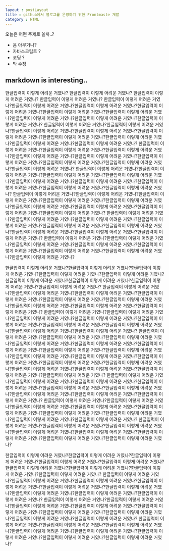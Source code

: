 ```yaml
---
layout : postLayout 
title : github에서 블로그를 운영하기 위한 Frontmaste 개발
category : HTML 
---
```


오늘은 어떤 주제로 쓸까..?
- 음 아무거나?
- 자바스크립트 ?
- 코딩 ?
- 막 수정

## markdown is interesting..
한글입력이 이렇게 어려운 거였나?
한글입력이 이렇게 어려운 거였나?
한글입력이 이렇게 어려운 거였나?
한글입력이 이렇게 어려운 거였나?
한글입력이 이렇게 어려운 거였나?한글입력이 이렇게 어려운 거였나?한글입력이 이렇게 어려운 거였나?한글입력이 이렇게 어려운 거였나?한글입력이 이렇게 어려운 거였나?한글입력이 이렇게 어려운 거였나?한글입력이 이렇게 어려운 거였나?한글입력이 이렇게 어려운 거였나?한글입력이 이렇게 어려운 거였나?
한글입력이 이렇게 어려운 거였나?한글입력이 이렇게 어려운 거였나?한글입력이 이렇게 어려운 거였나?한글입력이 이렇게 어려운 거였나?한글입력이 이렇게 어려운 거였나?한글입력이 이렇게 어려운 거였나?한글입력이 이렇게 어려운 거였나?한글입력이 이렇게 어려운 거였나?한글입력이 이렇게 어려운 거였나?
한글입력이 이렇게 어려운 거였나?한글입력이 이렇게 어려운 거였나?한글입력이 이렇게 어려운 거였나?한글입력이 이렇게 어려운 거였나?한글입력이 이렇게 어려운 거였나?한글입력이 이렇게 어려운 거였나?한글입력이 이렇게 어려운 거였나?한글입력이 이렇게 어려운 거였나?한글입력이 이렇게 어려운 거였나?
한글입력이 이렇게 어려운 거였나?한글입력이 이렇게 어려운 거였나?한글입력이 이렇게 어려운 거였나?한글입력이 이렇게 어려운 거였나?한글입력이 이렇게 어려운 거였나?한글입력이 이렇게 어려운 거였나?한글입력이 이렇게 어려운 거였나?한글입력이 이렇게 어려운 거였나?한글입력이 이렇게 어려운 거였나?
한글입력이 이렇게 어려운 거였나?한글입력이 이렇게 어려운 거였나?한글입력이 이렇게 어려운 거였나?한글입력이 이렇게 어려운 거였나?한글입력이 이렇게 어려운 거였나?한글입력이 이렇게 어려운 거였나?한글입력이 이렇게 어려운 거였나?한글입력이 이렇게 어려운 거였나?한글입력이 이렇게 어려운 거였나?
한글입력이 이렇게 어려운 거였나?한글입력이 이렇게 어려운 거였나?한글입력이 이렇게 어려운 거였나?한글입력이 이렇게 어려운 거였나?한글입력이 이렇게 어려운 거였나?한글입력이 이렇게 어려운 거였나?한글입력이 이렇게 어려운 거였나?한글입력이 이렇게 어려운 거였나?한글입력이 이렇게 어려운 거였나?
한글입력이 이렇게 어려운 거였나?한글입력이 이렇게 어려운 거였나?한글입력이 이렇게 어려운 거였나?한글입력이 이렇게 어려운 거였나?한글입력이 이렇게 어려운 거였나?한글입력이 이렇게 어려운 거였나?한글입력이 이렇게 어려운 거였나?한글입력이 이렇게 어려운 거였나?


한글입력이 이렇게 어려운 거였나?한글입력이 이렇게 어려운 거였나?한글입력이 이렇게 어려운 거였나?한글입력이 이렇게 어려운 거였나?한글입력이 이렇게 어려운 거였나?한글입력이 이렇게 어려운 거였나?한글입력이 이렇게 어려운 거였나?한글입력이 이렇게 어려운 거였나?한글입력이 이렇게 어려운 거였나?
한글입력이 이렇게 어려운 거였나?한글입력이 이렇게 어려운 거였나?한글입력이 이렇게 어려운 거였나?한글입력이 이렇게 어려운 거였나?한글입력이 이렇게 어려운 거였나?한글입력이 이렇게 어려운 거였나?한글입력이 이렇게 어려운 거였나?한글입력이 이렇게 어려운 거였나?한글입력이 이렇게 어려운 거였나?
한글입력이 이렇게 어려운 거였나?한글입력이 이렇게 어려운 거였나?한글입력이 이렇게 어려운 거였나?한글입력이 이렇게 어려운 거였나?한글입력이 이렇게 어려운 거였나?한글입력이 이렇게 어려운 거였나?한글입력이 이렇게 어려운 거였나?한글입력이 이렇게 어려운 거였나?한글입력이 이렇게 어려운 거였나?
한글입력이 이렇게 어려운 거였나?한글입력이 이렇게 어려운 거였나?한글입력이 이렇게 어려운 거였나?한글입력이 이렇게 어려운 거였나?한글입력이 이렇게 어려운 거였나?한글입력이 이렇게 어려운 거였나?한글입력이 이렇게 어려운 거였나?한글입력이 이렇게 어려운 거였나?한글입력이 이렇게 어려운 거였나?한글입력이 이렇게 어려운 거였나?한글입력이 이렇게 어려운 거였나?한글입력이 이렇게 어려운 거였나?한글입력이 이렇게 어려운 거였나?한글입력이 이렇게 어려운 거였나?한글입력이 이렇게 어려운 거였나?한글입력이 이렇게 어려운 거였나?한글입력이 이렇게 어려운 거였나?
한글입력이 이렇게 어려운 거였나?한글입력이 이렇게 어려운 거였나?한글입력이 이렇게 어려운 거였나?한글입력이 이렇게 어려운 거였나?한글입력이 이렇게 어려운 거였나?한글입력이 이렇게 어려운 거였나?한글입력이 이렇게 어려운 거였나?한글입력이 이렇게 어려운 거였나?한글입력이 이렇게 어려운 거였나?
한글입력이 이렇게 어려운 거였나?한글입력이 이렇게 어려운 거였나?한글입력이 이렇게 어려운 거였나?한글입력이 이렇게 어려운 거였나?한글입력이 이렇게 어려운 거였나?한글입력이 이렇게 어려운 거였나?한글입력이 이렇게 어려운 거였나?한글입력이 이렇게 어려운 거였나?한글입력이 이렇게 어려운 거였나?
한글입력이 이렇게 어려운 거였나?한글입력이 이렇게 어려운 거였나?한글입력이 이렇게 어려운 거였나?한글입력이 이렇게 어려운 거였나?한글입력이 이렇게 어려운 거였나?한글입력이 이렇게 어려운 거였나?한글입력이 이렇게 어려운 거였나?한글입력이 이렇게 어려운 거였나?

한글입력이 이렇게 어려운 거였나?한글입력이 이렇게 어려운 거였나?한글입력이 이렇게 어려운 거였나?한글입력이 이렇게 어려운 거였나?한글입력이 이렇게 어려운 거였나?한글입력이 이렇게 어려운 거였나?한글입력이 이렇게 어려운 거였나?한글입력이 이렇게 어려운 거였나?한글입력이 이렇게 어려운 거였나?
한글입력이 이렇게 어려운 거였나?한글입력이 이렇게 어려운 거였나?한글입력이 이렇게 어려운 거였나?한글입력이 이렇게 어려운 거였나?한글입력이 이렇게 어려운 거였나?한글입력이 이렇게 어려운 거였나?한글입력이 이렇게 어려운 거였나?한글입력이 이렇게 어려운 거였나?한글입력이 이렇게 어려운 거였나?
한글입력이 이렇게 어려운 거였나?한글입력이 이렇게 어려운 거였나?한글입력이 이렇게 어려운 거였나?한글입력이 이렇게 어려운 거였나?한글입력이 이렇게 어려운 거였나?한글입력이 이렇게 어려운 거였나?한글입력이 이렇게 어려운 거였나?한글입력이 이렇게 어려운 거였나?한글입력이 이렇게 어려운 거였나?
한글입력이 이렇게 어려운 거였나?한글입력이 이렇게 어려운 거였나?한글입력이 이렇게 어려운 거였나?한글입력이 이렇게 어려운 거였나?한글입력이 이렇게 어려운 거였나?한글입력이 이렇게 어려운 거였나?한글입력이 이렇게 어려운 거였나?한글입력이 이렇게 어려운 거였나?